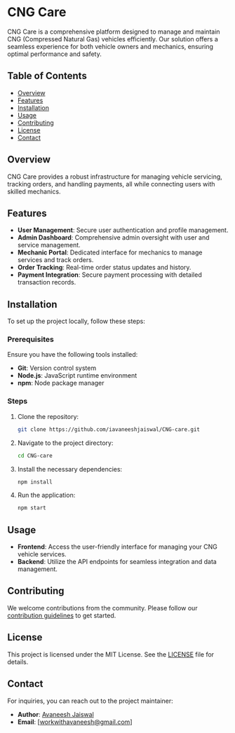 # CNG Care

CNG Care is a comprehensive platform designed to manage and maintain CNG (Compressed Natural Gas) vehicles efficiently. Our solution offers a seamless experience for both vehicle owners and mechanics, ensuring optimal performance and safety.

## Table of Contents

- [Overview](#overview)
- [Features](#features)
- [Installation](#installation)
- [Usage](#usage)
- [Contributing](#contributing)
- [License](#license)
- [Contact](#contact)

## Overview

CNG Care provides a robust infrastructure for managing vehicle servicing, tracking orders, and handling payments, all while connecting users with skilled mechanics.

## Features

- **User Management**: Secure user authentication and profile management.
- **Admin Dashboard**: Comprehensive admin oversight with user and service management.
- **Mechanic Portal**: Dedicated interface for mechanics to manage services and track orders.
- **Order Tracking**: Real-time order status updates and history.
- **Payment Integration**: Secure payment processing with detailed transaction records.

## Installation

To set up the project locally, follow these steps:

### Prerequisites

Ensure you have the following tools installed:

- **Git**: Version control system
- **Node.js**: JavaScript runtime environment
- **npm**: Node package manager

### Steps

1. Clone the repository:

   ```bash
   git clone https://github.com/iavaneeshjaiswal/CNG-care.git
   ```

2. Navigate to the project directory:

   ```bash
   cd CNG-care
   ```

3. Install the necessary dependencies:

   ```bash
   npm install
   ```

4. Run the application:

   ```bash
   npm start
   ```

## Usage

- **Frontend**: Access the user-friendly interface for managing your CNG vehicle services.
- **Backend**: Utilize the API endpoints for seamless integration and data management.

## Contributing

We welcome contributions from the community. Please follow our [contribution guidelines](CONTRIBUTING.md) to get started.

## License

This project is licensed under the MIT License. See the [LICENSE](LICENSE) file for details.

## Contact

For inquiries, you can reach out to the project maintainer:

- **Author**: [Avaneesh Jaiswal](https://github.com/iavaneeshjaiswal)
- **Email**: [workwithavaneesh@gmail.com]
